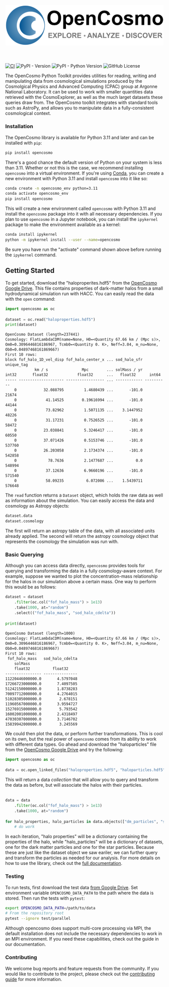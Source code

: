 <h1 align="center">
    <picture>
        <source srcset="https://raw.githubusercontent.com/ArgonneCPAC/opencosmo/main/branding/opencosmo_dark.png" media="(prefers-color-scheme: dark)">
        <source srcset="https://raw.githubusercontent.com/ArgonneCPAC/opencosmo/main/branding/opencosmo_light.png" media="(prefers-color-scheme: light)">
        <img src="https://raw.githubusercontent.com/ArgonneCPAC/opencosmo/main/branding/opencosmo_light.png" alt="OpenCosmo">
    </picture>
</h1><br>

[![CI](https://github.com/ArgonneCPAC/OpenCosmo/actions/workflows/build.yaml/badge.svg)](https://github.com/ArgonneCPAC/OpenCosmo/actions/workflows/build.yaml)
![PyPI - Version](https://img.shields.io/pypi/v/opencosmo)
![PyPI - Python Version](https://img.shields.io/pypi/pyversions/opencosmo)
![GitHub License](https://img.shields.io/github/license/ArgonneCPAC/opencosmo)


The OpenCosmo Python Toolkit provides utilities for reading, writing and manipulating data from cosmological simulations produced by the Cosmolgical Physics and Advanced Computing (CPAC) group at Argonne National Laboratory. It can be used to work with smaller quantities data retrieved with the CosmoExplorer, as well as the much larget datasets these queries draw from. The OpenCosmo toolkit integrates with standard tools such as AstroPy, and allows you to manipulate data in a fully-consistent cosmological context.

### Installation

The OpenCosmo library is available for Python 3.11 and later and can be installed with `pip`:

```bash
pip install opencosmo
```

There's a good chance the default version of Python on your system is less than 3.11. Whether or not this is the case, we recommend installing `opencosmo` into a virtual environment. If you're using [Conda](https://docs.conda.io/projects/conda/en/stable/user-guide/getting-started.html), you can create a new environment with Python 3.11 and install `opencosmo` into it like so:

```bash
conda create -n opencosmo_env python=3.11
conda activate opencosmo_env
pip install opencosmo
```

This will create a new environment called `opencosmo` with Python 3.11 and install the `opencosmo` package into it with all necessary dependencies. If you plan to use `opencosmo` in a Jupyter notebook, you can install the `ipykernel` package to make the environment available as a kernel:

```bash
conda install ipykernel
python -m ipykernel install --user --name=opencosmo
```

Be sure you have run the "activate" command shown above before running the `ipykernel` command.

## Getting Started

To get started, download the "haloproperites.hdf5" from the [OpenCosmo Google Drive](https://drive.google.com/drive/folders/1CYmZ4sE-RdhRdLhGuYR3rFfgyA3M1mU-?usp=sharing). This file contains properties of dark-matter halos from a small hydrodynamical simulation run with HACC. You can easily read the data with the `open` command:

```python
import opencosmo as oc

dataset = oc.read("haloproperties.hdf5")
print(dataset)
```

```text
OpenCosmo Dataset (length=237441)
Cosmology: FlatLambdaCDM(name=None, H0=<Quantity 67.66 km / (Mpc s)>, Om0=0.3096446816186967, Tcmb0=<Quantity 0. K>, Neff=3.04, m_nu=None, Ob0=0.04897468161869667)
First 10 rows:
block fof_halo_1D_vel_disp fof_halo_center_x ... sod_halo_sfr unique_tag
             km / s               Mpc        ... solMass / yr
int32       float32             float32      ...   float32      int64
----- -------------------- ----------------- ... ------------ ----------
    0            32.088795         1.4680439 ...       -101.0      21674
    0             41.14525        0.19616994 ...       -101.0      44144
    0             73.82962         1.5071135 ...    3.1447952      48226
    0             31.17231         0.7526525 ...       -101.0      58472
    0            23.038841         5.3246417 ...       -101.0      60550
    0            37.071426         0.5153746 ...       -101.0     537760
    0            26.203058         2.1734374 ...       -101.0     542858
    0              78.7636         2.1477687 ...          0.0     548994
    0             37.12636         6.9660196 ...       -101.0     571540
    0             58.09235          6.072006 ...    1.5439711     576648
```

The `read` function returns a `Dataset` object, which holds the raw data as well as information about the simulation. You can easily access the data and cosmology as Astropy objects:
```python
dataset.data
dataset.cosmology
```

The first will return an astropy table of the data, with all associated units already applied. The second will return the astropy cosmology object that represents the cosmology the simulation was run with. 

### Basic Querying

Although you can access data directly, `opencosmo` provides tools for querying and transforming the data in a fully cosmology-aware context. For example, suppose we wanted to plot the concentration-mass relationship for the halos in our simulation above a certain mass. One way to perform this would be as follows:

```python
dataset = dataset
    .filter(oc.col("fof_halo_mass") > 1e13)
    .take(1000, at="random")
    .select(("fof_halo_mass", "sod_halo_cdelta"))

print(dataset)

```

```text
OpenCosmo Dataset (length=1000)
Cosmology: FlatLambdaCDM(name=None, H0=<Quantity 67.66 km / (Mpc s)>, Om0=0.3096446816186967, Tcmb0=<Quantity 0. K>, Neff=3.04, m_nu=None, Ob0=0.04897468161869667)
First 10 rows:
 fof_halo_mass   sod_halo_cdelta
    solMass
    float32          float32
---------------- ---------------
11220446000000.0       4.5797048
17266723000000.0       7.4097505
51242150000000.0       1.8738283
70097712000000.0       4.2764015
51028305000000.0        2.678151
11960567000000.0       3.9594727
15276915000000.0        5.793542
16002001000000.0       2.4318497
47030307000000.0       3.7146702
15839942000000.0        3.245569
```

We could then plot the data, or perform further transformations. This is cool on its own, but the real power of `opencosmo` comes from its ability to work with different data types. Go ahead and download the "haloparticles" file from the [OpenCosmo Google Drive](https://drive.google.com/drive/folders/1CYmZ4sE-RdhRdLhGuYR3rFfgyA3M1mU-?usp=sharing) and try the following:

```python
import opencosmo as oc

data = oc.open_linked_files("haloproperties.hdf5", "haloparticles.hdf5")
```
This will return a data *collection* that will allow you to query and transform the data as before, but will associate the halos with their particles. 

```python

data = data
    .filter(oc.col("fof_halo_mass") > 1e13)
    .take(1000, at="random")

for halo_properties, halo_particles in data.objects(["dm_particles", "star_particles"]):
    # do work
```

In each iteration, "halo properties" will be a dictionary containing the properties of the halo, while "halo_particles" will be a dictionary of datasets, one for the dark matter particles and one for the star particles. Because these are just like the dataset object we saw eariler, we can further query and transform the particles as needed for our analysis. For more details on how to use the library, check out the [full documentation](https://opencosmo.readthedocs.io/en/latest/).

### Testing

To run tests, first download the test data [from Google Drive](https://drive.google.com/drive/folders/1CYmZ4sE-RdhRdLhGuYR3rFfgyA3M1mU-?usp=sharing). Set environment variable `OPENCOSMO_DATA_PATH` to the path where the data is stored. Then run the tests with `pytest`:

```bash
export OPENCOSMO_DATA_PATH=/path/to/data
# From the repository root
pytest --ignore test/parallel 
```

Although opencosmo does support multi-core processing via MPI, the default installation does not include the necessary dependencies to work in an MPI environment. If you need these capabilities, check out the guide in our documentation.

### Contributing

We welcome bug reports and feature requests from the community. If you would like to contribute to the project, please check out the [contributing guide](CONTRIBUTING.md) for more information.

```
